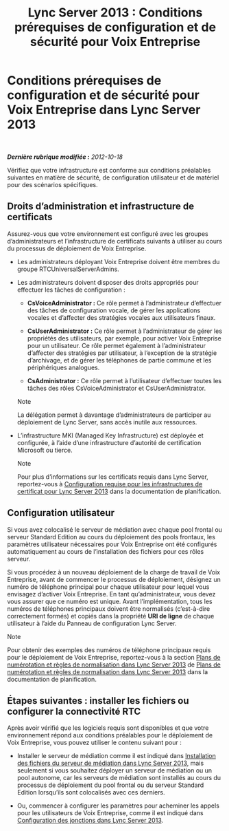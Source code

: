 ﻿---
title: 'Lync Server 2013 : Conditions prérequises de configuration et de sécurité pour Voix Entreprise'
TOCTitle: Conditions prérequises de configuration et de sécurité pour Voix Entreprise
ms:assetid: 15354abe-733e-466b-bcd4-a6cfbf58caf8
ms:mtpsurl: https://technet.microsoft.com/fr-fr/library/Gg398221(v=OCS.15)
ms:contentKeyID: 49296355
ms.date: 05/20/2016
mtps_version: v=OCS.15
ms.translationtype: HT
---

# Conditions prérequises de configuration et de sécurité pour Voix Entreprise dans Lync Server 2013

 

_**Dernière rubrique modifiée :** 2012-10-18_

Vérifiez que votre infrastructure est conforme aux conditions préalables suivantes en matière de sécurité, de configuration utilisateur et de matériel pour des scénarios spécifiques.

## Droits d’administration et infrastructure de certificats

Assurez-vous que votre environnement est configuré avec les groupes d’administrateurs et l’infrastructure de certificats suivants à utiliser au cours du processus de déploiement de Voix Entreprise.

  - Les administrateurs déployant Voix Entreprise doivent être membres du groupe RTCUniversalServerAdmins.

  - Les administrateurs doivent disposer des droits appropriés pour effectuer les tâches de configuration :
    
      - **CsVoiceAdministrator :** Ce rôle permet à l’administrateur d’effectuer des tâches de configuration vocale, de gérer les applications vocales et d’affecter des stratégies vocales aux utilisateurs finaux.
    
      - **CsUserAdministrator :** Ce rôle permet à l’administrateur de gérer les propriétés des utilisateurs, par exemple, pour activer Voix Entreprise pour un utilisateur. Ce rôle permet également à l’administrateur d’affecter des stratégies par utilisateur, à l’exception de la stratégie d’archivage, et de gérer les téléphones de partie commune et les périphériques analogues.
    
      - **CsAdministrator :** Ce rôle permet à l’utilisateur d’effectuer toutes les tâches des rôles CsVoiceAdministrator et CsUserAdministrator.
    
    > [!NOTE]  
    > La délégation permet à davantage d’administrateurs de participer au déploiement de Lync Server, sans accès inutile aux ressources.

  - L’infrastructure MKI (Managed Key Infrastructure) est déployée et configurée, à l’aide d’une infrastructure d’autorité de certification Microsoft ou tierce.
    
    > [!NOTE]  
    > Pour plus d’informations sur les certificats requis dans Lync Server, reportez-vous à <a href="lync-server-2013-certificate-infrastructure-requirements.md">Configuration requise pour les infrastructures de certificat pour Lync Server 2013</a> dans la documentation de planification.

## Configuration utilisateur

Si vous avez coIocalisé le serveur de médiation avec chaque pool frontal ou serveur Standard Edition au cours du déploiement des pools frontaux, les paramètres utilisateur nécessaires pour Voix Entreprise ont été configurés automatiquement au cours de l’installation des fichiers pour ces rôles serveur.

Si vous procédez à un nouveau déploiement de la charge de travail de Voix Entreprise, avant de commencer le processus de déploiement, désignez un numéro de téléphone principal pour chaque utilisateur pour lequel vous envisagez d’activer Voix Entreprise. En tant qu’administrateur, vous devez vous assurer que ce numéro est unique. Avant l’implémentation, tous les numéros de téléphones principaux doivent être normalisés (c’est-à-dire correctement formés) et copiés dans la propriété **URI de ligne** de chaque utilisateur à l’aide du Panneau de configuration Lync Server.

> [!NOTE]  
> Pour obtenir des exemples des numéros de téléphone principaux requis pour le déploiement de Voix Entreprise, reportez-vous à la section <a href="lync-server-2013-dial-plans-and-normalization-rules.md">Plans de numérotation et règles de normalisation dans Lync Server 2013</a> de <a href="lync-server-2013-dial-plans-and-normalization-rules.md">Plans de numérotation et règles de normalisation dans Lync Server 2013</a> dans la documentation de planification.

## Étapes suivantes : installer les fichiers ou configurer la connectivité RTC

Après avoir vérifié que les logiciels requis sont disponibles et que votre environnement répond aux conditions préalables pour le déploiement de Voix Entreprise, vous pouvez utiliser le contenu suivant pour :

  - Installer le serveur de médiation comme il est indiqué dans [Installation des fichiers du serveur de médiation dans Lync Server 2013](lync-server-2013-install-the-files-for-mediation-server.md), mais seulement si vous souhaitez déployer un serveur de médiation ou un pool autonome, car les serveurs de médiation sont installés au cours du processus de déploiement du pool frontal ou du serveur Standard Edition lorsqu’ils sont colocalisés avec ces derniers.

  - Ou, commencer à configurer les paramètres pour acheminer les appels pour les utilisateurs de Voix Entreprise, comme il est indiqué dans [Configuration des jonctions dans Lync Server 2013](lync-server-2013-configuring-trunks.md).

